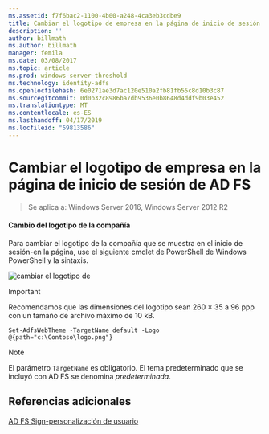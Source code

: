```yaml
---
ms.assetid: f7f6bac2-1100-4b00-a248-4ca3eb3cdbe9
title: Cambiar el logotipo de empresa en la página de inicio de sesión de AD FS
description: ''
author: billmath
ms.author: billmath
manager: femila
ms.date: 03/08/2017
ms.topic: article
ms.prod: windows-server-threshold
ms.technology: identity-adfs
ms.openlocfilehash: 6e0271ae3d7ac120e510a2fb81fb55c8d10b3c87
ms.sourcegitcommit: 0d0b32c8986ba7db9536e0b8648d4ddf9b03e452
ms.translationtype: MT
ms.contentlocale: es-ES
ms.lasthandoff: 04/17/2019
ms.locfileid: "59813586"
---
```

# <a name="changing-the-company-logo-on-the-ad-fs-sign-in-page"></a>Cambiar el logotipo de empresa en la página de inicio de sesión de AD FS

>Se aplica a: Windows Server 2016, Windows Server 2012 R2

#### <a name="change-company-logo"></a>Cambio del logotipo de la compañía  
Para cambiar el logotipo de la compañía que se muestra en el inicio de sesión\-en la página, use el siguiente cmdlet de PowerShell de Windows PowerShell y la sintaxis.  

![cambiar el logotipo de](media/AD-FS-user-sign-in-customization/ADFS_Blue_Custom2.png)
  
> [!IMPORTANT]  
> Recomendamos que las dimensiones del logotipo sean 260 × 35 a 96 ppp con un tamaño de archivo máximo de 10 kB.  
  
    
    Set-AdfsWebTheme -TargetName default -Logo @{path="c:\Contoso\logo.png"}  

  
> [!NOTE]  
> El parámetro `TargetName` es obligatorio. El tema predeterminado que se incluyó con AD FS se denomina *predeterminada*.  

## <a name="additional-references"></a>Referencias adicionales 
[AD FS Sign-personalización de usuario](AD-FS-user-sign-in-customization.md)  

